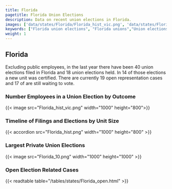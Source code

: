 ```yaml
---
title: Florida
pagetitle: Florida Union Elections
description: Data on recent union elections in Florida.
images: ['data/states/Florida/Florida_hist_vic.png', 'data/states/Florida/Florida_hist_size.png', 'data/states/Florida/Florida_10.png']
keywords: ["Florida union elections", "Florida unions","Union elections"]
weight: 1
---
```

##  Florida

Excluding public employees, in the last year there have been 40 union elections filed in Florida and 18 union elections held. In 14 of those elections a new unit was certified. There are currently 19 open representation cases and 17 of are still waiting to vote.

### Number Employees in a Union Election by Outcome
{{< image src="Florida_hist_vic.png" width="1000" height="800">}}

### Timeline of Filings and Elections by Unit Size
{{< accordion src="Florida_hist.png" width="1000" height="800" >}}

### Largest Private Union Elections
{{< image src="Florida_10.png" width="1000" height="1000"  >}}

### Open Election Related Cases
{{< readtable table="/tables/states/Florida_open.html" >}}

